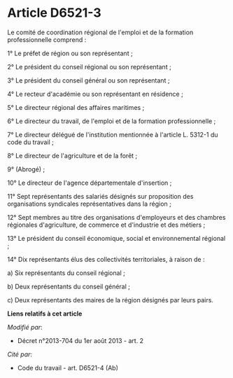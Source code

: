 # Article D6521-3

Le comité de coordination régional de l'emploi et de la formation professionnelle comprend : 

1° Le préfet de région ou son représentant ; 

2° Le président du conseil régional ou son représentant ; 

3° Le président du conseil général ou son représentant ; 

4° Le recteur d'académie ou son représentant en résidence ; 

5° Le directeur régional des affaires maritimes ; 

6° Le directeur du travail, de l'emploi et de la formation professionnelle ; 

7° Le directeur délégué de l'institution mentionnée à l'article L. 5312-1 du code du travail ; 

8° Le directeur de l'agriculture et de la forêt ; 

9° (Abrogé) ; 

10° Le directeur de l'agence départementale d'insertion ; 

11° Sept représentants des salariés désignés sur proposition des organisations syndicales représentatives dans la région ; 

12° Sept membres au titre des organisations d'employeurs et des chambres régionales d'agriculture, de commerce et d'industrie
et des métiers ; 

13° Le président du conseil économique, social et environnemental régional ; 

14° Dix représentants élus des collectivités territoriales, à raison de : 

a) Six représentants du conseil régional ; 

b) Deux représentants du conseil général ; 

c) Deux représentants des maires de la région désignés par leurs pairs.

**Liens relatifs à cet article**

_Modifié par_:

  - Décret n°2013-704 du 1er août 2013 - art. 2

_Cité par_:

  - Code du travail - art. D6521-4 (Ab)
